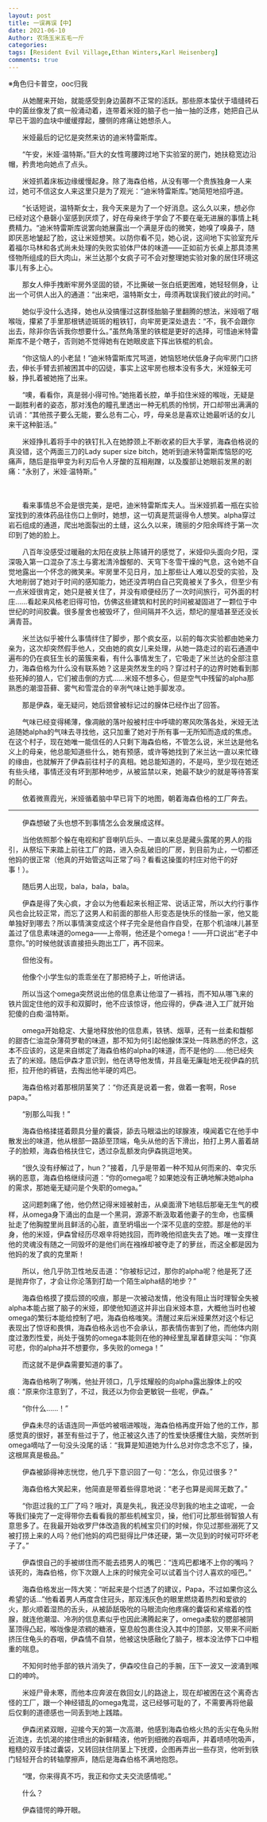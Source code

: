 ```yaml
---
layout: post
title: 一误再误【中】
date: 2021-06-10
Author: 农场玉米五毛一斤
categories: 
tags: [Resident Evil Village,Ethan Winters,Karl Heisenberg]
comments: true
---
```

※角色归卡普空，ooc归我

　　从她醒来开始，就能感受到身边菌群不正常的活跃。那些原本蛰伏于墙缝砖石中的菌丝像发了疯一般涌动着，连带着米娅的脑子也一抽一抽的泛疼，她把自己从早已干涸的血块中缓缓撑起，腰侧的疼痛让她想杀人。

　　米娅最后的记忆是突然来访的迪米特雷斯库。

　　“午安，米娅·温特斯。”巨大的女性弯腰跨过地下实验室的房门，她扶稳宽边沿帽，矜贵地向她点了点头。

　　米娅抓着床板边缘缓慢起身。除了海森伯格，从没有哪一个贵族独身一人来过，她可不信这女人来这里只是为了观光：“迪米特雷斯库。”她简短地招呼道。

　　“长话短说，温特斯女士，我今天来是为了一个好消息。这么久以来，想必你已经对这个悬磬小室感到厌烦了，好在母亲终于学会了不要在毫无进展的事情上耗费精力。“迪米特雷斯库说罢向她展露出一个满是牙齿的微笑，她嗅了嗅鼻子，随即厌恶地皱起了脸，这让米娅想笑。以防你看不见，她心说，这间地下实验室充斥着福尔马林和各式尚未处理的失败实验体尸体的味道——正如前方长桌上那具漆黑怪物所组成的巨大肉山，米兰达那个女疯子可不会对整理她实验对象的居住环境这事儿有多上心。

　　那女人伸手拽断牢房外坚固的锁，不比撕破一张白纸更困难，她轻轻侧身，让出一个可供人出入的通道：“出来吧，温特斯女士，毋须再耽误我们彼此的时间。”

　　她似乎没什么选择，她也从没搞懂过这群怪胎脑子里翻腾的想法，米娅咽了咽喉咙，攥紧了手里那根锈迹斑斑的粗铁钉，向牢房更深处退去：“不，我不会跟你出去，除非你告诉我你想要什么。”虽然角落里的铁棍是更好的选择，可惜迪米特雷斯库不是个瞎子，否则她不觉得她有在她眼皮底下挥出铁棍的机会。

　　“你这恼人的小老鼠！”迪米特雷斯库咒骂道，她恼怒地伏低身子向牢房门口挤去，伸长手臂去抓被困其中的囚徒，事实上这牢房也根本没有多大，米娅躲无可躲，挣扎着被她拖了出来。

　　“噢，看看你，真是弱小得可怜。”她拖着长腔，单手掐住米娅的喉咙，无疑是一副胜利者的姿态，那对浅色的瞳孔里透出一种无机质的怜悯，开口却带出满满的讥诮：“其他孩子要么无能，要么总有二心，哼，母亲总是喜欢让她最听话的女儿来干这种脏活。”

　　米娅挣扎着将手中的铁钉扎入在她脖颈上不断收紧的巨大手掌，海森伯格说的真没错，这个两面三刀的Lady super size bitch，她听到迪米特雷斯库恼怒的吃痛声，随后是指甲变为利刃后令人牙酸的互相剐蹭，以及腹部让她眼前发黑的剧痛：“永别了，米娅·温特斯。”

　　

　　看来事情总不会是很完美，是吧，迪米特雷斯库夫人。当米娅抓着一瓶在实验室找到的液体药品往伤口上倒时，她想，这一切真是荒诞得令人想笑。alpha穿过岩石组成的通道，爬出地面裂出的土缝，这么久以来，瑰丽的夕阳余晖终于第一次印到了她的脸上。

　　八百年没感受过暖融的太阳在皮肤上陈铺开的感觉了，米娅仰头面向夕阳，深深吸入第一口混杂了冻土与雾凇清泠馥郁的、天穹下冬雪干燥的气息，这令她不自觉地露出一个怀念的微笑来。牢房里不见日月，加上那些让人难以忍受的实验，及大地削弱了她对于时间的感知能力，她还没弄明白自己究竟被关了多久，但至少有一点米娅很肯定，她只是被关住了，并没有顺便经历了一次时间旅行，可外面的村庄……看起来风格老旧得可怕，仿佛这些建筑和村民的时间被凝固进了一颗位于中世纪的时间胶囊。很多屋舍也被毁坏了，但间隔并不久远，颓圮的屋墙甚至还没长满青苔。

　　米兰达似乎被什么事情绊住了脚步，那个疯女巫，以前的每次实验都由她亲力亲为，这次却突然假手他人，交由她的疯女儿来处理，从她一路走过的岩石通道中遍布的仍在疯狂生长的菌簇来看，有什么事情发生了，它吸走了米兰达的全部注意力，海森伯格为什么没有联系她？这是突然发生的吗？穿过村子的边界时她看到那些死掉的狼人，它们被击倒的方式……米娅不想多心，但是空气中残留的alpha那熟悉的潮湿苔藓、雾气和雪混合的辛冽气味让她手脚发凉。

　　那是伊森，毫无疑问，她后颈曾被标记过的腺体已经作出了回答。

　　气味已经变得稀薄，像凋敝的落叶般被村庄中呼啸的寒风吹落各处，米娅无法追随她alpha的气味去寻找他，这只加重了她对于所有事一无所知而造成的焦虑。在这个村子，现在她唯一能信任的人只剩下海森伯格，不管怎么说，米兰达是他名义上的母亲，他总能知道些什么，她有预感，或许等她找到了米兰达一直以来忙碌的缘由，也就解开了伊森前往村子的真相。她总能知道的，不是吗，至少现在她还有些头绪，事情还没有坏到那种地步，从被监禁以来，她最不缺少的就是等待答案的耐心。

　　依着微熹霞光，米娅循着脑中早已背下的地图，朝着海森伯格的工厂奔去。

-------------------------------------

　　伊森想破了头也想不到事情怎么会发展成这样。

　　当他依照那个躲在电视和扩音喇叭后头、一直以来总是藏头露尾的男人的指引，从祭坛下来踏上前往工厂的路，进入杂乱破旧的厂房，到目前为止，一切都还他妈的很正常（他真的开始管这叫正常了吗？看看这操蛋的村庄对他干的好事！）。

　　随后男人出现，bala，bala，bala。

　　伊森是得了失心疯，才会以为他看起来长相正常、说话正常，所以大约行事作风也会比较正常，而忘了这男人和前面的那些人形变态是快乐的怪胎一家，他又能单独好到哪去？所以事情演变成这个样子完全是他自作自受，在那个机油味儿甚至盖过了信息素味道的omega——上帝啊，他还是个omega！——开口说出“老子中意你。”的时候他就该直接扭头跑出工厂，再不回来。

　　但他没有。

　　他像个小学生似的乖乖坐在了那把椅子上，听他讲话。

　　所以当这个omega突然说出他的信息素让他湿了一裤裆，而不知从哪飞来的铁片固定住他的双手和双脚时，他不应该惊讶，他应得的，伊森·进入工厂就开始犯傻的白痴·温特斯。

　　omega开始稳定、大量地释放他的信息素，铁锈、烟草，还有一丝柔和馥郁的甜杏仁油混杂薄荷罗勒的味道，那不知为何引起他腺体深处一阵熟悉的怀念，这本不应该的，这是来自绑定了海森伯格的alpha的味道，而不是他的……他已经失去了的米娅。随后伊森才意识到，他在诱导他发情，并且毫无廉耻地无视伊森的抗拒，拉开他的裤链，去掏出他半硬的鸡巴。

　　海森伯格对着那根阴茎笑了：“你还真是说着一套，做着一套啊，Rose papa。”

　　“别那么叫我！”

　　海森伯格揉搓着颇具分量的囊袋，舔去马眼溢出的球腺液，嗅闻着它在他手中散发出的味道，他从根部一路舔至顶端，龟头从他的舌下滑出，拍打上男人蓄着胡子的脸颊，海森伯格扶住它，透过杂乱额发向伊森挑逗地笑。

　　“很久没有纾解过了，hun？”接着，几乎是带着一种不知从何而来的、幸灾乐祸的恶意，海森伯格继续问道：“你的omega呢？如果她没有正确地解决她alpha的需求，那她毫无疑问是个失职的omega。”

　　这问题刺痛了他，他仍然记得米娅被射击，从桌面滑下地毯后那毫无生气的模样，从omega身下涌出的血是一个黑洞，源源不断汲取着他妻子的生命，也蛮横扯走了他胸膛里尚且鲜活的心脏，直至坍塌出一个深不见底的空腔。那是他的半身，他的米娅，伊森曾经历尽艰辛将她找回，而昨晚他彻底失去了她。唯一支撑住他的灵魂没有随之一同毁坏的是他们尚在襁褓却被夺走了的萝丝，而这全都是因为他妈的发了疯的克里斯！

　　所以，他几乎防卫性地反击道：“你被标记过，那你的alpha呢？他是死了还是抛弃你了，才会让你沦落到打劫一个陌生alpha结的地步？”

　　海森伯格摸了摸后颈的咬痕，那是一次被动发情，他没有阻止当时理智全失被alpha本能占据了脑子的米娅，即使他知道这并非出自米娅本意，大概他当时也被omega的繁衍本能给控制了吧，海森伯格嗤笑。清醒过来后米娅果然对这个标记表现出了惊讶和畏惧，海森伯格永远也不会承认，那表情伤害到了他，而他体内刚度过激烈性爱，尚处于强势的omega本能则在他的神经里乱窜着肆意尖叫：“你真可悲，你的alpha并不想要你，多失败的omega！”

　　而这就不是伊森需要知道的事了。

　　海森伯格咧了咧嘴，他扯开领口，几乎炫耀般的向alpha露出腺体上的咬痕：“原来你注意到了，不过，我还以为你会更敏锐一些呢，伊森。”

　　“你什么……！”

　　伊森未尽的话语连同一声低吟被咽进喉咙，海森伯格再度开始了他的工作，那感觉真的很好，甚至有些过于了，他正被这久违了的性爱快感攫住大脑，突然听到omega嘀咕了一句没头没尾的话：“我算是知道她为什么总对你念念不忘了，操，这根屌真是极品。”

　　伊森被舔得神志恍惚，他几乎下意识回了一句：“怎么，你见过很多？”

　　海森伯格大笑起来，他简直是带着些得意地说：“老子也算是阅屌无数了。”

　　“你逛过我的工厂了吗？哦对，真是失礼，我还没尽到我的地主之谊呢，一会等我们操完了一定得带你去看看我的那些机械宝贝，操，他们可比那些弱智狼人有意思多了。在我最开始收罗尸体改造我的机械宝贝们的时候，你见过那些溺死了又被打捞上来的人吗？他们他妈的鸡巴挺得比尸体还硬，第一次见到的时候可吓坏老子了。”

　　伊森恨自己的手被绑住而不能去捂男人的嘴巴：“连鸡巴都堵不上你的嘴吗？该死的，海森伯格，你下次跟人上床的时候完全可以试着当个讨人喜欢的哑巴。”

　　海森伯格发出一阵大笑：“听起来是个烂透了的建议，Papa，不过如果你这么希望的话…”他看着男人再度含住冠头，那双浅灰色的眼里燃烧着热烈和爱欲的火，那火顺着湿热的舌头，从被舔舐吸吮的马眼流向他疼痛的囊袋和紧缩着的性腺，就连他潮湿、冷冽的信息素似乎也因此沸腾起来了，omega柔软的腮部被阴茎顶得凸起，喉咙像是浓稠的糖液，窒息般包裹住没入其中的顶部，又带来不间断挤压住龟头的吞咽，伊森情不自禁，他被这快感融化了脑子，根本没法停下口中粗重的喘息。

　　不知何时他手部的铁片消失了，伊森咬住自己的手腕，压下一波又一波涌到喉口的呻吟。

　　米娅尸骨未寒，而他本应奔波在救回女儿的路途上，现在却被困在这个离奇古怪的工厂，跟一个神经错乱的omega鬼混，这已经够可耻的了，不需要再将他最后仅剩的道德感也一同丢到地上践踏。

　　伊森闭紧双眼，迎接今天的第一次高潮，他感到海森伯格火热的舌尖在龟头附近流连，去饥渴的接住喷出的新鲜精液，他听到细微的吞咽声，并着啧啧吮吸声，粗糙的双手揉过囊袋，又转回扶住阴茎上下抚摸，企图再弄出一些存货，他听到铁门轻轻开合的转轴摩擦声，随后是海森伯格不满地抱怨。

　　“嘿，你来得真不巧，我正和你丈夫交流感情呢。”

　　什么？

　　伊森错愕的睁开眼。
